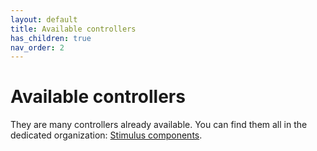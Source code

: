 ```yaml
---
layout: default
title: Available controllers
has_children: true
nav_order: 2
---
```


# Available controllers

They are many controllers already available. You can find them all in the dedicated organization: [Stimulus components](https://github.com/stimulus-components).

